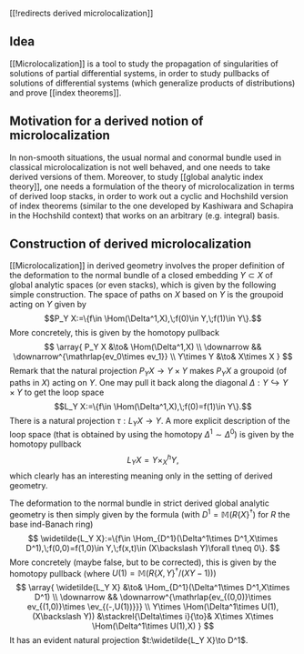 [[!redirects derived microlocalization]]

## Idea

[[Microlocalization]] is a tool to study the propagation of singularities of solutions of partial differential systems, in order to study pullbacks of solutions of differential systems (which generalize products of distributions) and prove [[index theorems]].

## Motivation for a derived notion of microlocalization

In non-smooth situations, the usual normal and conormal bundle used in classical microlocalization is not well behaved, and one needs to take derived versions of them. Moreover, to study [[global analytic index theory]], one needs a formulation of the theory of microlocalization in terms of derived loop stacks, in order to work out a cyclic and Hochshild version of index theorems (similar to the one developed by Kashiwara and Schapira in the Hochshild context) that works on an arbitrary (e.g. integral) basis.

## Construction of derived microlocalization

[[Microlocalization]] in derived geometry involves the proper definition of the deformation to the normal bundle of a closed embedding $Y\subset X$ of global analytic spaces (or even stacks), which is given by the following simple construction.
The space of paths on $X$ based on $Y$ is the groupoid acting on $Y$ given by
$$P_Y X:=\{f\in \Hom(\Delta^1,X),\;f(0)\in Y,\;f(1)\in Y\}.$$
More concretely, this is given by the homotopy pullback
$$
\array{
    P_Y X &\to& \Hom(\Delta^1,X)
    \\
    \downarrow && \downarrow^{\mathrlap{ev_0\times ev_1}}
    \\
    Y\times Y &\to& X\times X
}
$$
Remark that the natural projection $P_Y X\to Y\times Y$ makes $P_Y X$ a groupoid (of paths in $X$) acting on $Y$. One may pull it back along the diagonal $\Delta:Y\hookrightarrow Y\times Y$ to get the loop space
$$L_Y X:=\{f\in \Hom(\Delta^1,X),\;f(0)=f(1)\in Y\}.$$
There is a natural projection $\tau:L_Y X\to Y$.
A more explicit description of the loop space (that is obtained by using the homotopy $\Delta^1\sim \Delta^0$) is given by the homotopy pullback
$$L_Y X=Y\times^h_X Y,$$
which clearly has an interesting meaning only in the setting of derived geometry.

The deformation to the normal bundle in strict derived global analytic geometry is then simply given by the formula (with $D^1=\mathbb{M}(R\{X\}^\dagger)$ for $R$ the base ind-Banach ring)
$$
\widetilde{L_Y X}:=\{f\in \Hom_{D^1}(\Delta^1\times D^1,X\times D^1),\;f(0,0)=f(1,0)\in Y,\;f(x,t)\in (X\backslash Y)\forall t\neq 0\}.
$$
More concretely (maybe false, but to be corrected), this is given by the homotopy pullback (where $U(1)=\mathbb{M}(R\{X,Y\}^\dagger/(XY-1))$)
$$
\array{
    \widetilde{L_Y X} &\to& \Hom_{D^1}(\Delta^1\times D^1,X\times D^1)
    \\
    \downarrow && \downarrow^{\mathrlap{ev_{(0,0)}\times ev_{(1,0)}\times \ev_{(-,U(1))}}}
    \\
    Y\times \Hom(\Delta^1\times U(1),(X\backslash Y)) &\stackrel{\Delta\times i}{\to}& X\times X\times \Hom(\Delta^1\times U(1),X)
}
$$
It has an evident natural projection $t:\widetilde{L_Y X}\to D^1$.